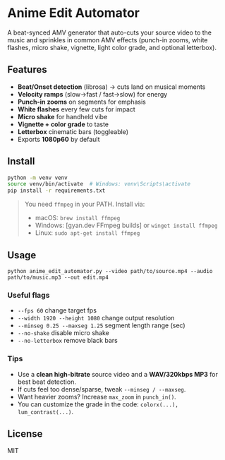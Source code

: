 # Anime Edit Automator

A beat-synced AMV generator that auto-cuts your source video to the music and sprinkles in common AMV effects (punch-in zooms, white flashes, micro shake, vignette, light color grade, and optional letterbox).

## Features
- **Beat/Onset detection** (librosa) -> cuts land on musical moments
- **Velocity ramps** (slow→fast / fast→slow) for energy
- **Punch-in zooms** on segments for emphasis
- **White flashes** every few cuts for impact
- **Micro shake** for handheld vibe
- **Vignette + color grade** to taste
- **Letterbox** cinematic bars (toggleable)
- Exports **1080p60** by default

## Install
```bash
python -m venv venv
source venv/bin/activate  # Windows: venv\Scripts\activate
pip install -r requirements.txt
```

> You need `ffmpeg` in your PATH. Install via:
> - macOS: `brew install ffmpeg`
> - Windows: [gyan.dev FFmpeg builds] or `winget install ffmpeg`
> - Linux: `sudo apt-get install ffmpeg`

## Usage
```
python anime_edit_automator.py --video path/to/source.mp4 --audio path/to/music.mp3 --out edit.mp4
```

### Useful flags
- `--fps 60` change target fps
- `--width 1920 --height 1080` change output resolution
- `--minseg 0.25 --maxseg 1.25` segment length range (sec)
- `--no-shake` disable micro shake
- `--no-letterbox` remove black bars

### Tips
- Use a **clean high-bitrate** source video and a **WAV/320kbps MP3** for best beat detection.
- If cuts feel too dense/sparse, tweak `--minseg / --maxseg`.
- Want heavier zooms? Increase `max_zoom` in `punch_in()`.
- You can customize the grade in the code: `colorx(...), lum_contrast(...)`.

## License
MIT
